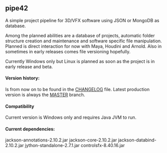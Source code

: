 ## pipe42
A simple project pipeline for 3D/VFX software using JSON or MongoDB as database. 

Among the planned abilities are a database of projects, automatic folder structure creation and maintenance and software specific file manipulation. Planned is direct interaction for now with Maya, Houdini and Arnold. Also in sometimes in early releases comes file versioning hopefully. 

Currently Windows only but Linux is planned as soon as the project is in early release and beta.


#### Version history:
Is from now on to be found in the [CHANGELOG] file. Latest production version is always the [MASTER] branch.

#### Compatibility
Current version is Windows only and requires Java JVM to run.

#### Current dependencies:
jackson-annotations-2.10.2.jar
jackson-core-2.10.2.jar
jackson-databind-2.10.2.jar
jython-standalone-2.7.1.jar
controlsfx-8.40.16.jar

[CHANGELOG]: https://github.com/mydogspies/pipe42/blob/master/CHANGELOG.md
[MASTER]: https://github.com/mydogspies/pipe42